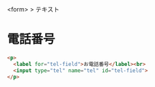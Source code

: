\<form> > テキスト
# 電話番号
```html
<p>
  <label for="tel-field">お電話番号</label><br>
  <input type="tel" name="tel" id="tel-field">
</p>
```
